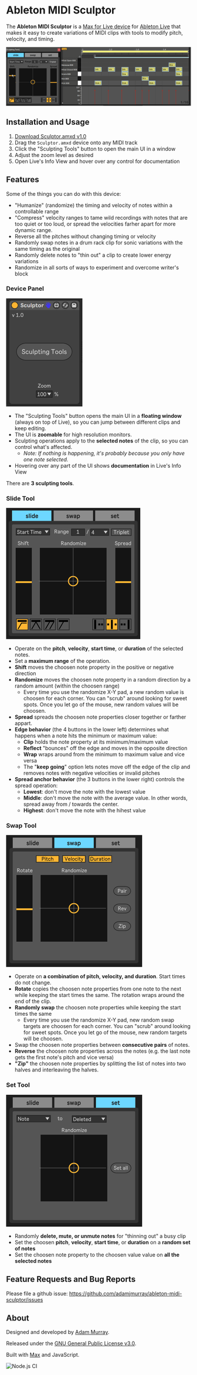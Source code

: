 # Ableton MIDI Sculptor

The **Ableton MIDI Sculptor**
is a [Max for Live device](http://ableton.com/maxforlive)
for [Ableton Live](http://ableton.com/live/)
that makes it easy to create variations of MIDI clips with tools to modify pitch, velocity, and timing.

![Sculptor Demo](./etc/sculptor.gif)

## Installation and Usage

1. [Download Sculptor.amxd v1.0](./releases/1.0/Sculptor.amxd?raw=true)
2. Drag the `Sculptor.amxd` device onto any MIDI track
3. Click the "Sculpting Tools" button to open the main UI in a window
4. Adjust the zoom level as desired
5. Open Live's Info View and hover over any control for documentation


## Features

Some of the things you can do with this device:
* "Humanize" (randomize) the timing and velocity of notes within a controllable range
* "Compress" velocity ranges to tame wild recordings with notes that are too quiet or too loud, or spread the velocities farher apart for more dynamic range.
* Reverse all the pitches without changing timing or velocity
* Randomly swap notes in a drum rack clip for sonic variations with the same timing as the original
* Randomly delete notes to "thin out" a clip to create lower energy variations
* Randomize in all sorts of ways to experiment and overcome writer's block


### Device Panel

![Sculptor Device](./etc/sculptor.png)

* The "Sculpting Tools" button opens the main UI in a **floating window** (always on top of Live), so you can jump between different clips and keep editing.
* The UI is **zoomable** for high resolution monitors.
* Sculpting operations apply to the **selected notes** of the clip, so you can control what's affected.
  * _Note: If nothing is happening, it's probably because you only have one note selected._
* Hovering over any part of the UI shows **documentation** in Live's Info View

There are **3 sculpting tools**.


### Slide Tool

![Sculptor Device](./etc/slide.png)

* Operate on the **pitch**, **velocity**, **start time**, or **duration** of the selected notes.
* Set a **maximum range** of the operation.
* **Shift** moves the choosen note property in the positive or negative direction
* **Randomize** moves the choosen note property in a random direction by a random amount (within the choosen range)
  * Every time you use the randomize X-Y pad, a new random value is choosen for each corner. You can "scrub" around looking for sweet spots. Once you let go of the mouse, new random values will be choosen.
* **Spread** spreads the choosen note properties closer together or farther appart.
* **Edge behavior** (the 4 buttons in the lower left) determines what happens when a note hits the minimum or maximum value:
  * **Clip** holds the note property at its minimum/maximum value
  * **Reflect** "bounces" off the edge and moves in the opposite direction
  * **Wrap** wraps around from the minimum to maximum value and vice versa
  * The "**keep going**" option lets notes move off the edge of the clip and removes notes with negative velocities or invalid pitches
* **Spread anchor behavior** (the 3 buttons in the lower right) controls the spread operation:
  * **Lowest**: don't move the note with the lowest value
  * **Middle**: don't move the note with the average value. In other words, spread away from / towards the center.
  * **Highest**: don't move the note with the hihest value


### Swap Tool

![Sculptor Device](./etc/swap.png)

* Operate on **a combination of pitch, velocity, and duration**. Start times do not change.
* **Rotate** copies the choosen note properties from one note to the next while keeping the start times the same. The rotation wraps around the end of the clip.
* **Randomly swap** the choosen note properties while keeping the start times the same
  * Every time you use the randomize X-Y pad, new random swap targets are choosen for each corner. You can "scrub" around looking for sweet spots. Once you let go of the mouse, new random targets will be choosen.
* Swap the choosen note properties between **consecutive pairs** of notes.
* **Reverse** the choosen note properties across the notes (e.g. the last note gets the first note's pitch and vice versa)
* **"Zip"** the choosen note properties by splitting the list of notes into two halves and interleaving the halves.


### Set Tool

![Sculptor Device](./etc/set.png)

* Randomly **delete, mute, or unmute notes** for "thinning out" a busy clip
* Set the choosen **pitch**, **velocity**, **start time**, or **duration** on a **random set of notes**
* Set the choosen note property to the choosen value value on **all the selected notes**


## Feature Requests and Bug Reports

Please file a github issue: https://github.com/adamjmurray/ableton-midi-sculptor/issues


## About

Designed and developed by [Adam Murray](https://github.com/adamjmurray).

Released under the [GNU General Public License v3.0](https://github.com/adamjmurray/ableton-midi-sculptor/blob/master/LICENSE.txt).

Built with [Max](http://cycling74.com/products/max/) and JavaScript.

![Node.js CI](https://github.com/adamjmurray/ableton-midi-sculptor/workflows/Node.js%20CI/badge.svg)
